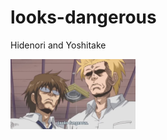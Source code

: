 # looks-dangerous
Hidenori and Yoshitake

<img src="images/Looks Dangerous.jpg" alt="motaharu" width="200">
